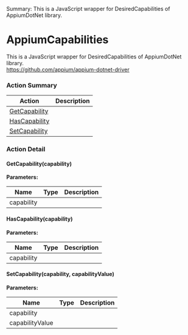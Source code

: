 Summary: This is a JavaScript wrapper for DesiredCapabilities of AppiumDotNet library.

# AppiumCapabilities

This is a JavaScript wrapper for DesiredCapabilities of AppiumDotNet library.<br>https://github.com/appium/appium-dotnet-driver






<!-- ============================== property summary ========================== -->

	
<!-- ============================== action summary ========================== -->



### Action Summary

|  **Action** | **Description** | 
| ----------- | --------------- |
|	[GetCapability](#GetCapability) |  |
|	[HasCapability](#HasCapability) |  |
|	[SetCapability](#SetCapability) |  |




<!-- ============================== property detail ========================== -->
	
	
<!-- ============================== action detail ========================== -->
	
### Action Detail
		
<a name="GetCapability"></a>    
#### GetCapability(capability)




**Parameters:**

|	**Name** | **Type** | **Description** |
| ---------- | -------- | --------------- |
| capability |  |	 |





<a name="see.also.appiumcapabilities.getcapability"></a>

<a name="HasCapability"></a>    
#### HasCapability(capability)




**Parameters:**

|	**Name** | **Type** | **Description** |
| ---------- | -------- | --------------- |
| capability |  |	 |





<a name="see.also.appiumcapabilities.hascapability"></a>

<a name="SetCapability"></a>    
#### SetCapability(capability, capabilityValue)




**Parameters:**

|	**Name** | **Type** | **Description** |
| ---------- | -------- | --------------- |
| capability |  |	 |
| capabilityValue |  |	 |





<a name="see.also.appiumcapabilities.setcapability"></a>

	

